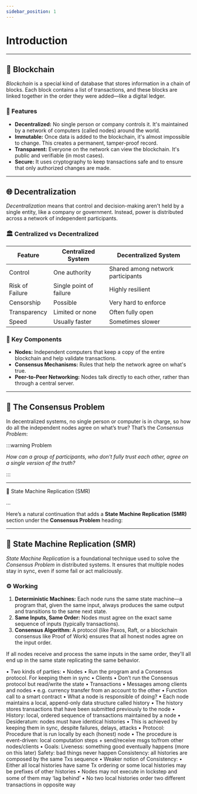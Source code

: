 ```yaml
---
sidebar_position: 1
---
```


# Introduction

---

## 🔗 Blockchain

_Blockchain_ is a special kind of database that stores information in a chain of blocks. Each block contains a list of transactions, and these blocks are linked together in the order they were added—like a digital ledger.

### 🧱 Features

- **Decentralized:** No single person or company controls it. It's maintained by a network of computers (called nodes) around the world.
- **Immutable:** Once data is added to the blockchain, it's almost impossible to change. This creates a permanent, tamper-proof record.
- **Transparent:** Everyone on the network can view the blockchain. It's public and verifiable (in most cases).
- **Secure:** It uses cryptography to keep transactions safe and to ensure that only authorized changes are made.

---

## 🌐 Decentralization

_Decentralization_ means that control and decision-making aren't held by a single entity, like a company or government. Instead, power is distributed across a network of independent participants.

### 🏛️ Centralized vs Decentralized

| Feature | Centralized System | Decentralized System |
|-|-|-|
| Control | One authority | Shared among network participants |
| Risk of Failure | Single point of failure | Highly resilient |
| Censorship | Possible | Very hard to enforce |
| Transparency | Limited or none | Often fully open |
| Speed | Usually faster | Sometimes slower |

### 🧩 Key Components

- **Nodes:** Independent computers that keep a copy of the entire blockchain and help validate transactions.
- **Consensus Mechanisms:** Rules that help the network agree on what's true.
- **Peer-to-Peer Networking:** Nodes talk directly to each other, rather than through a central server.

---

## 🧠 The Consensus Problem

In decentralized systems, no single person or computer is in charge, so how do all the independent nodes agree on what’s true? That’s the _Consensus Problem_:

:::warning Problem

_How can a group of participants, who don't fully trust each other, agree on a single version of the truth?_

:::

---

🔄 State Machine Replication (SMR)

...

Here’s a natural continuation that adds a **State Machine Replication (SMR)** section under the **Consensus Problem** heading:

---

## 🔄 State Machine Replication (SMR)

_State Machine Replication_ is a foundational technique used to solve the _Consensus Problem_ in distributed systems. It ensures that multiple nodes stay in sync, even if some fail or act maliciously.

### ⚙️ Working

1. **Deterministic Machines:** Each node runs the same state machine—a program that, given the same input, always produces the same output and transitions to the same next state.
2. **Same Inputs, Same Order:** Nodes must agree on the exact same sequence of inputs (typically transactions).
3. **Consensus Algorithm:** A protocol (like Paxos, Raft, or a blockchain consensus like Proof of Work) ensures that all honest nodes agree on the input order.

If all nodes receive and process the same inputs in the same order, they'll all end up in the same state replicating the same behavior.








• Two kinds of parties:
• Nodes
• Run the program and a Consensus protocol. For keeping them in sync
• Clients
• Don’t run the Consensus protocol but read/write the state
• Transactions
• Messages among clients and nodes
• e.g. currency transfer from an account to the other
• Function call to a smart contract
• What a node is responsible of doing?
• Each node maintains a local, append-only data structure called history
• The history stores transactions that have been submitted previously to the
node
• History: local, ordered sequence of transactions maintained by a node
• Desideratum: nodes must have identical histories
• This is achieved by keeping them in sync, despite failures, delays, attacks
• Protocol:
Procedure that is run locally by each (honest) node
• The procedure is event-driven: local computation steps + send/receive msgs
to/from other nodes/clients
• Goals:
Liveness: something good eventually happens (more on this later)
Safety: bad things never happen
Consistency: all histories are composed by the same Txs sequence
• Weaker notion of Consistency:
• Either all local histories have same Tx ordering or some local histories may be
prefixes of other histories
• Nodes may not execute in lockstep and some of them may ‘lag behind’
• No two local histories order two diﬀerent transactions in opposite way
